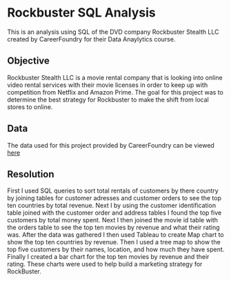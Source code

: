 # Rockbuster SQL Analysis 
This is an analysis using SQL of the DVD company Rockbuster Stealth LLC created by CareerFoundry for their Data Anaylytics course.
## Objective
Rockbuster Stealth LLC is a movie rental company that is looking into online video rental services with their movie licenses in order to keep up with competition from Netflix and Amazon Prime.
The goal for this project was to determine the best strategy for Rockbuster to make the shift from local stores to online.
## Data
The data used for this project provided by CareerFoundry can be viewed [here](https://www.postgresqltutorial.com/wp-content/uploads/2019/05/dvdrental.zip)
## Resolution
First I used SQL queries to sort total rentals of customers by there country by joining tables for customer adresses and customer orders to see the top ten countries by total revenue. Next I by using the customer identification table joined with the customer order and address tables I found the top five customers by total money spent. Next I then joined the movie id table with the orders table to see the top ten movies by revenue and what their rating was.
After the data was gathered I then used Tableau to create Map chart to show the top ten countries by revenue. Then I used a tree map to show the top five customers by their names, location, and how much they have spent. Finally I created a bar chart for the top ten movies by revenue and their rating. These charts were used to help build a marketing strategy for RockBuster.
